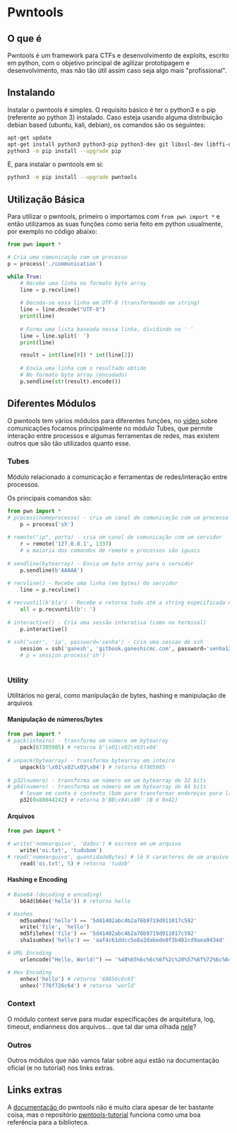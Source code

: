 # Pwntools

## O que é

Pwntools é um framework para CTFs e desenvolvimento de exploits, escrito em python, com o objetivo principal de agilizar prototipagem e desenvolvimento, mas não tão útil assim caso seja algo mais "profissional".

##  Instalando

Instalar o pwntools é simples. O requisito básico é ter o python3 e o pip \(referente ao python 3\) instalado. Caso esteja usando alguma distribuição debian based \(ubuntu, kali, debian\), os comandos são os seguintes:

```bash
apt-get update
apt-get install python3 python3-pip python3-dev git libssl-dev libffi-dev build-essential
python3 -m pip install --upgrade pip
```

E, para instalar o pwntools em si:

```bash
python3 -m pip install --upgrade pwntools
```

## Utilização Básica

Para utilizar o pwntools, primeiro o importamos com `from pwn import *` e então utilizamos as suas funções como seria feito em python usualmente, por exemplo no código abaixo:

```python
from pwn import *

# Cria uma comunicação com um processo
p = process('./communication')

while True:
    # Recebe uma linha no formato byte array
    line = p.recvline()
    
    # Decoda-se essa linha em UTF-8 (transformando em string)
    line = line.decode("UTF-8")
    print(line)
    
    # Forma uma lista baseada nessa linha, dividindo no ' '
    line = line.split(' ')
    print(line)

    result = int(line[0]) * int(line[2])
    
    # Envia uma linha com o resultado obtido
    # No formato byte array (encodado)
    p.sendline(str(result).encode())
```

## Diferentes Módulos

O pwntools tem vários módulos para diferentes funções, no [vídeo ](https://www.youtube.com/watch?v=OAIvkINgCtQ)sobre comunicações focamos principalmente no módulo Tubes, que permite interação entre processos e algumas ferramentas de redes, mas existem outros que são tão utilizados quanto esse.

### Tubes

Módulo relacionado a comunicação e ferramentas de redes/interação entre processos.

Os principais comandos são:

```python
from pwn import *
# process(nomeprocesso) - cria um canal de comunicação com um processo
    p = process('sh')
    
# remote("ip", porta) - cria um canal de comunicação com um servidor
    r = remote('127.0.0.1', 1337)
    # a maioria dos comandos de remote e processos são iguais
    
# sendline(bytearray) - Envia um byte array para o servidor
    p.sendline(b'AAAAA')
    
# recvline() - Recebe uma linha (em bytes) do servidor
    line = p.recvline()

# recvuntil(b'bla') - Recebe e retorna tudo até a string especificada no argumento (inclusive)
    all = p.recvuntil(b': ')
    
# interactive() - Cria uma sessão interativa (como no terminal)
    p.interactive()
    
# ssh('user', 'ip', password='senha') - Cria uma sessao de ssh
    session = ssh('ganesh', 'gitbook.ganeshicmc.com', password='senha123')
    # p = session.process('sh')
    
```

### Utility

Utilitários no geral, como manipulação de bytes, hashing e manipulação de arquivos

#### Manipulação de números/bytes

```python
from pwn import *
# pack(inteiro) - transforma um número em bytearray
    pack(67305985) # retorna b'\x01\x02\x03\x04'
    
# unpack(bytearray) - transforma bytearray em inteiro
    unpack(b'\x01\x02\x03\x04') # retorna 67305985
    
# p32(numero) - transforma um número em um bytearray de 32 bits
# p64(numero) - transforma um número em um bytearray de 64 bits
    # levam em conta o contexto (bom para transformar endereços para little endian)
    p32(0x80044242) # retorna b'BB\x04\x80' (B é 0x42)
```

#### Arquivos

```python
from pwn import *

# write('nomearquivo', 'dados') # escreve em um arquivo
    write('oi.txt', 'tudobom')
# read('nomearquivo', quantidadeBytes) # lê X caracteres de um arquivo
    read('oi.txt', 5) # retorna 'tudob' 
```

#### Hashing e Encoding

```python
# Base64 (decoding e encoding)
    b64d(b64e('hello')) # retorna hello

# Hashes
    md5sumhex('hello') == '5d41402abc4b2a76b9719d911017c592'
    write('file', 'hello')
    md5filehex('file') == '5d41402abc4b2a76b9719d911017c592'
    sha1sumhex('hello') == 'aaf4c61ddcc5e8a2dabede0f3b482cd9aea9434d'

# URL Encoding
    urlencode("Hello, World!") == '%48%65%6c%6c%6f%2c%20%57%6f%72%6c%64%21'

# Hex Encoding
    enhex('hello') # retorna '68656c6c6f'
    unhex('776f726c64') # retorna 'world'
```

### Context

O módulo context serve para mudar especificações de arquitetura, log, timeout, endianness dos arquivos... que tal dar uma olhada [nele](https://github.com/Gallopsled/pwntools-tutorial/blob/master/context.md)?

### Outros

Outros módulos que não vamos falar sobre aqui estão na documentação oficial \(e no tutorial\) nos links extras.

## Links extras

A [documentação ](http://docs.pwntools.com/en/stable/)do pwntools não é muito clara apesar de ter bastante coisa, mas o repositório [pwntools-tutorial](https://github.com/Gallopsled/pwntools-tutorial) funciona como uma boa referência para a biblioteca.

